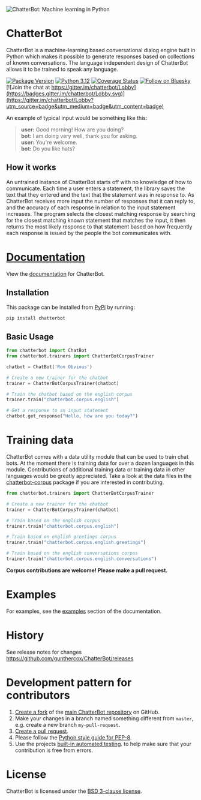 ![ChatterBot: Machine learning in Python](https://i.imgur.com/b3SCmGT.png)

# ChatterBot

ChatterBot is a machine-learning based conversational dialog engine built in
Python which makes it possible to generate responses based on collections of
known conversations. The language independent design of ChatterBot allows it
to be trained to speak any language.

[![Package Version](https://img.shields.io/pypi/v/chatterbot.svg)](https://pypi.python.org/pypi/chatterbot/)
[![Python 3.12](https://img.shields.io/badge/python-3.12-blue.svg)](https://www.python.org/downloads/release/python-360/)
[![Coverage Status](https://img.shields.io/coveralls/gunthercox/ChatterBot.svg)](https://coveralls.io/r/gunthercox/ChatterBot)
[![Follow on Bluesky](https://img.shields.io/badge/🦋%20Bluesky-1185fe)](https://bsky.app/profile/chatterbot.us)
[![Join the chat at https://gitter.im/chatterbot/Lobby](https://badges.gitter.im/chatterbot/Lobby.svg)](https://gitter.im/chatterbot/Lobby?utm_source=badge&utm_medium=badge&utm_content=badge)
<!-- [![Code Climate](https://codeclimate.com/github/gunthercox/ChatterBot/badges/gpa.svg)](https://codeclimate.com/github/gunthercox/ChatterBot) -->

An example of typical input would be something like this:

> **user:** Good morning! How are you doing?  
> **bot:**  I am doing very well, thank you for asking.  
> **user:** You're welcome.  
> **bot:** Do you like hats?  

## How it works

An untrained instance of ChatterBot starts off with no knowledge of how to communicate. Each time a user enters a statement, the library saves the text that they entered and the text that the statement was in response to. As ChatterBot receives more input the number of responses that it can reply to, and the accuracy of each response in relation to the input statement increases. The program selects the closest matching response by searching for the closest matching known statement that matches the input, it then returns the most likely response to that statement based on how frequently each response is issued by the people the bot communicates with.

# [Documentation](https://docs.chatterbot.us)

View the [documentation](https://docs.chatterbot.us)
for ChatterBot.

## Installation

This package can be installed from [PyPi](https://pypi.python.org/pypi/ChatterBot) by running:

```bash
pip install chatterbot
```

## Basic Usage

```python
from chatterbot import ChatBot
from chatterbot.trainers import ChatterBotCorpusTrainer

chatbot = ChatBot('Ron Obvious')

# Create a new trainer for the chatbot
trainer = ChatterBotCorpusTrainer(chatbot)

# Train the chatbot based on the english corpus
trainer.train("chatterbot.corpus.english")

# Get a response to an input statement
chatbot.get_response("Hello, how are you today?")
```

# Training data

ChatterBot comes with a data utility module that can be used to train chat bots.
At the moment there is training data for over a dozen languages in this module.
Contributions of additional training data or training data
in other languages would be greatly appreciated. Take a look at the data files
in the [chatterbot-corpus](https://github.com/gunthercox/chatterbot-corpus)
package if you are interested in contributing.

```python
from chatterbot.trainers import ChatterBotCorpusTrainer

# Create a new trainer for the chatbot
trainer = ChatterBotCorpusTrainer(chatbot)

# Train based on the english corpus
trainer.train("chatterbot.corpus.english")

# Train based on english greetings corpus
trainer.train("chatterbot.corpus.english.greetings")

# Train based on the english conversations corpus
trainer.train("chatterbot.corpus.english.conversations")
```

**Corpus contributions are welcome! Please make a pull request.**

# Examples

For examples, see the [examples](https://docs.chatterbot.us/examples/)
section of the documentation.

# History

See release notes for changes https://github.com/gunthercox/ChatterBot/releases

# Development pattern for contributors

1. [Create a fork](https://help.github.com/articles/fork-a-repo/) of
   the [main ChatterBot repository](https://github.com/gunthercox/ChatterBot) on GitHub.
2. Make your changes in a branch named something different from `master`, e.g. create
   a new branch `my-pull-request`.
3. [Create a pull request](https://help.github.com/articles/creating-a-pull-request/).
4. Please follow the [Python style guide for PEP-8](https://www.python.org/dev/peps/pep-0008/).
5. Use the projects [built-in automated testing](https://docs.chatterbot.us/testing/).
   to help make sure that your contribution is free from errors.

# License

ChatterBot is licensed under the [BSD 3-clause license](https://opensource.org/licenses/BSD-3-Clause).
